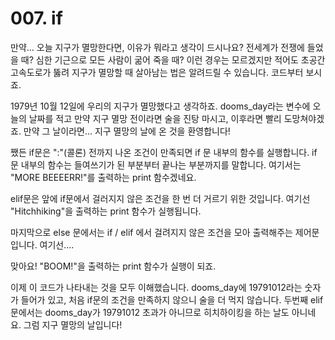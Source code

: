 # 007. if

만약... 오늘 지구가 멸망한다면, 이유가 뭐라고 생각이 드시나요? 전세계가 전쟁에 들었을 때? 심한 기근으로 모든 사람이 굶어 죽을 때? 이런 경우는 모르겠지만 적어도 초공간 고속도로가 뚫려 지구가 멸망할 때 살아남는 법은 알려드릴 수 있습니다. 코드부터 보시죠.

1979년 10월 12일에 우리의 지구가 멸망했다고 생각하죠. dooms_day라는 변수에 오늘의 날짜를 적고 만약 지구 멸망 전이라면 술을 진탕 마시고, 이후라면 빨리 도망쳐야겠죠. 만약 그 날이라면... 지구 멸망의 날에 온 것을 환영합니다!

쨌든 if문은 ":"(콜론) 전까지 나온 조건이 만족되면  if 문 내부의 함수를 실행합니다. if 문 내부의 함수는 들여쓰기가 된 부분부터 끝나는 부분까지를 말합니다. 여기서는 "MORE BEEEERR!"를 출력하는 print 함수겠네요.

elif문은 앞에 if문에서 걸러지지 않은 조건을 한 번 더 거르기 위한 것입니다. 여기선 "Hitchhiking"을 출력하는 print 함수가 실행됩니다.

마지막으로 else 문에서는 if / elif 에서 걸려지지 않은 조건을 모아 출력해주는 제어문입니다. 여기선....

맞아요! "BOOM!"을 출력하는 print 함수가 실행이 되죠.

이제 이 코드가 나타내는 것을 모두 이해했습니다. dooms_day에 19791012라는 숫자가 들어가 있고, 처음 if문의 조건을 만족하지 않으니 술을 더 먹지 않습니다. 두번째 elif문에서는 dooms_day가 19791012 초과가 아니므로 히치하이킹을 하는 날도 아니네요. 그럼 지구 멸망의 날입니다!

